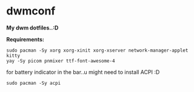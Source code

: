# dwmconf
**My dwm dotfiles..:D**


**Requirements:**
    
    sudo pacman -Sy xorg xorg-xinit xorg-xserver network-manager-applet kitty
    yay -Sy picom pnmixer ttf-font-awesome-4
 for battery indicator in the bar..u might need to install ACPI :D
 
    sudo pacman -Sy acpi
